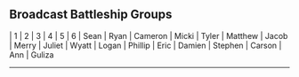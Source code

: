 ## Broadcast Battleship Groups

| 1 | 2 | 3 | 4 | 5 | 6
| Sean | Ryan | Cameron | Micki | Tyler | Matthew
| Jacob | Merry | Juliet | Wyatt | Logan | Phillip
| Eric | Damien | Stephen | Carson | Ann | Guliza

---
